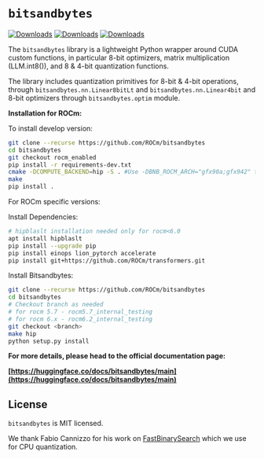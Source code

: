 # `bitsandbytes`

[![Downloads](https://static.pepy.tech/badge/bitsandbytes)](https://pepy.tech/project/bitsandbytes) [![Downloads](https://static.pepy.tech/badge/bitsandbytes/month)](https://pepy.tech/project/bitsandbytes) [![Downloads](https://static.pepy.tech/badge/bitsandbytes/week)](https://pepy.tech/project/bitsandbytes)

The `bitsandbytes` library is a lightweight Python wrapper around CUDA custom functions, in particular 8-bit optimizers, matrix multiplication (LLM.int8()), and 8 & 4-bit quantization functions.

The library includes quantization primitives for 8-bit & 4-bit operations, through `bitsandbytes.nn.Linear8bitLt` and `bitsandbytes.nn.Linear4bit` and 8-bit optimizers through `bitsandbytes.optim` module.

**Installation for ROCm:**

To install develop version:
```bash
git clone --recurse https://github.com/ROCm/bitsandbytes
cd bitsandbytes
git checkout rocm_enabled
pip install -r requirements-dev.txt
cmake -DCOMPUTE_BACKEND=hip -S . #Use -DBNB_ROCM_ARCH="gfx90a;gfx942" to target specific gpu arch
make
pip install .
```

For ROCm specific versions:

Install Dependencies:
```bash
# hipblaslt installation needed only for rocm<6.0
apt install hipblaslt
pip install --upgrade pip
pip install einops lion_pytorch accelerate
pip install git+https://github.com/ROCm/transformers.git
```
Install Bitsandbytes:
```bash
git clone --recurse https://github.com/ROCm/bitsandbytes
cd bitsandbytes
# Checkout branch as needed
# for rocm 5.7 - rocm5.7_internal_testing
# for rocm 6.x - rocm6.2_internal_testing
git checkout <branch>
make hip
python setup.py install
```

**For more details, please head to the official documentation page:**

**[https://huggingface.co/docs/bitsandbytes/main](https://huggingface.co/docs/bitsandbytes/main)**

## License

`bitsandbytes` is MIT licensed.

We thank Fabio Cannizzo for his work on [FastBinarySearch](https://github.com/fabiocannizzo/FastBinarySearch) which we use for CPU quantization.
